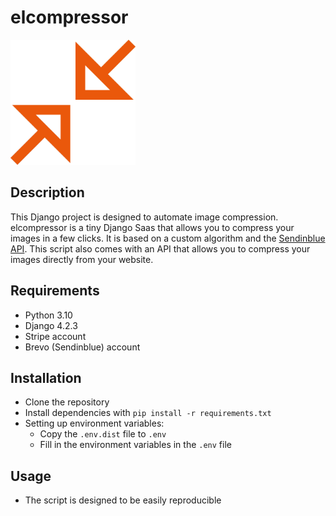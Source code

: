 # elcompressor

<img alt="logo" height="200" src="static/home/assets/compress_logotype.png" width="200"/>

## Description

This Django project is designed to automate image compression. elcompressor is a tiny Django Saas that allows you to compress your images in a few clicks. It is based on a custom algorithm and the [Sendinblue API](https://developers.sendinblue.com/). 
This script also comes with an API that allows you to compress your images directly from your website.

## Requirements
- Python 3.10
- Django 4.2.3
- Stripe account
- Brevo (Sendinblue) account

## Installation
- Clone the repository
- Install dependencies with `pip install -r requirements.txt`
- Setting up environment variables:
    - Copy the `.env.dist` file to `.env`
    - Fill in the environment variables in the `.env` file

## Usage
- The script is designed to be easily reproducible

